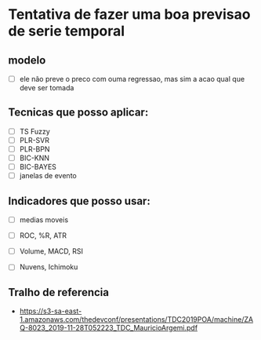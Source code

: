 # Tentativa de fazer uma boa previsao de serie temporal

## modelo
- [ ] ele não preve o preco com ouma regressao, mas sim a acao qual que deve ser tomada

## Tecnicas que posso aplicar:
- [ ] TS Fuzzy
- [ ] PLR-SVR
- [ ] PLR-BPN
- [ ] BIC-KNN
- [ ] BIC-BAYES
- [ ] janelas de evento

## Indicadores que posso usar:
- [ ] medias moveis
- [ ] ROC, %R, ATR
- [ ] Volume, MACD, RSI
- [ ] Nuvens, Ichimoku


## Tralho de referencia
* https://s3-sa-east-1.amazonaws.com/thedevconf/presentations/TDC2019POA/machine/ZAQ-8023_2019-11-28T052223_TDC_MauricioArgemi.pdf
